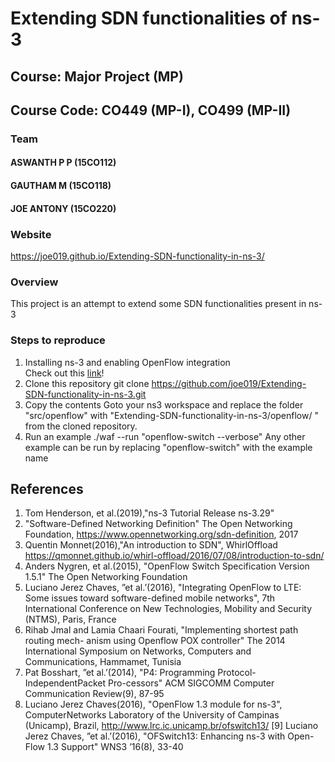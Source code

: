 # Extending SDN functionalities of ns-3
## Course: Major Project (MP)
## Course Code: CO449 (MP-I), CO499 (MP-II)

### Team
#### ASWANTH P P (15CO112)
#### GAUTHAM M  (15CO118)
#### JOE ANTONY (15CO220)

### Website
https://joe019.github.io/Extending-SDN-functionality-in-ns-3/

### Overview
This project is an attempt to extend some SDN functionalities present in ns-3

### Steps to reproduce
1. Installing ns-3 and enabling OpenFlow integration <br>
Check out this [link](https://github.com/joe019/Extending-SDN-functionality-in-ns-3/wiki/5.-ns-3)!
2. Clone this repository
git clone https://github.com/joe019/Extending-SDN-functionality-in-ns-3.git
3. Copy the contents
Goto your ns3 workspace and replace the folder "src/openflow" with "Extending-SDN-functionality-in-ns-3/openflow/
" from the cloned repository.
4. Run an example 
./waf --run \"openflow-switch --verbose\"
Any other example can be run by replacing "openflow-switch" with the example name


## References
1. Tom Henderson, et al.(2019),"ns-3 Tutorial Release ns-3.29"
2. "Software-Defined Networking Definition" The Open Networking Foundation,
https://www.opennetworking.org/sdn-definition, 2017
3. Quentin Monnet(2016),"An introduction to SDN", WhirlOffload https://qmonnet.github.io/whirl-offload/2016/07/08/introduction-to-sdn/
4. Anders Nygren, et al.(2015), "OpenFlow Switch Specification Version 1.5.1" The Open Networking Foundation
5. Luciano Jerez Chaves, ”et al.’(2016), "Integrating OpenFlow to LTE: Some issues
toward software-defined mobile networks", 7th International Conference on New
Technologies, Mobility and Security (NTMS), Paris, France
6. Rihab Jmal and Lamia Chaari Fourati, "Implementing shortest path routing mech-
anism using Openflow POX controller" The 2014 International Symposium on
Networks, Computers and Communications, Hammamet, Tunisia
7. Pat Bosshart, ”et al.’(2014), "P4: Programming Protocol-IndependentPacket Pro-cessors" ACM SIGCOMM Computer Communication Review(9), 87-95
8. Luciano Jerez Chaves(2016), "OpenFlow 1.3 module for ns-3", ComputerNetworks Laboratory of the University of Campinas (Unicamp), Brazil,
http://www.lrc.ic.unicamp.br/ofswitch13/
[9] Luciano Jerez Chaves, ”et al.’(2016), "OFSwitch13: Enhancing ns-3 with Open-
Flow 1.3 Support" WNS3 ’16(8), 33-40
